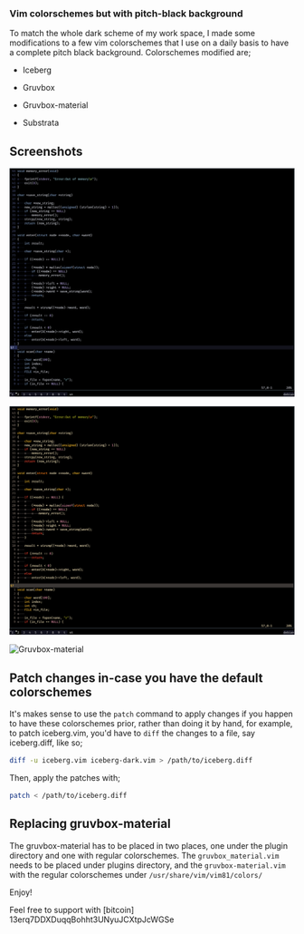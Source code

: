 ### Vim colorschemes but with pitch-black background

To match the whole dark scheme of my work space, I made some modifications to a few vim colorschemes that I use on a daily basis to have a complete pitch black background. Colorschemes modified are;

* Iceberg

* Gruvbox

* Gruvbox-material

* Substrata

## Screenshots

![Iceberg](screenshots/iceberg.png)

![Gruvbox](screenshots/gruvbox.png)

![Gruvbox-material](screenshots/gruvbox-material,ong)

## Patch changes in-case you have the default colorschemes

It's makes sense to use the `patch` command to apply changes if you happen to have these colorschemes prior, rather than doing it by hand, for example, to patch iceberg.vim, you'd have to `diff` the changes to a file, say iceberg.diff, like so;

```sh
diff -u iceberg.vim iceberg-dark.vim > /path/to/iceberg.diff
```

Then, apply the patches with;

```sh
patch < /path/to/iceberg.diff
```

## Replacing gruvbox-material

The gruvbox-material has to be placed in two places, one under the plugin directory and one with regular colorschemes. The `gruvbox_material.vim` needs to be placed under plugins directory, and the `gruvbox-material.vim` with the regular colorschemes under `/usr/share/vim/vim81/colors/`

Enjoy!

Feel free to support with [bitcoin] 13erq7DDXDuqqBohht3UNyuJCXtpJcWGSe
